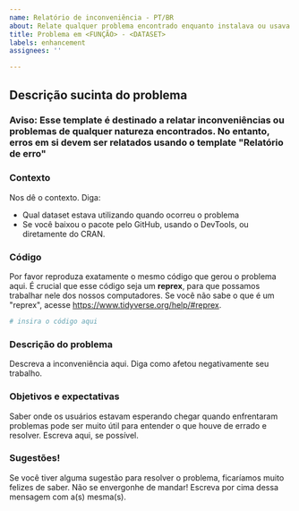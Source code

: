 ```yaml
---
name: Relatório de inconveniência - PT/BR
about: Relate qualquer problema encontrado enquanto instalava ou usava nosso pacote
title: Problema em <FUNÇÃO> - <DATASET>
labels: enhancement
assignees: ''

---
```


## Descrição sucinta do problema

### Aviso: Esse template é destinado a relatar inconveniências ou problemas de qualquer natureza encontrados. No entanto, **erros** em si devem ser relatados usando o template **"Relatório de erro"**

### Contexto

Nos dê o contexto. Diga:

- Qual dataset estava utilizando quando ocorreu o problema
- Se você baixou o pacote pelo GitHub, usando o DevTools, ou diretamente do CRAN.

### Código

Por favor reproduza exatamente o mesmo código que gerou o problema aqui. É crucial que esse código seja um **reprex**, para que possamos trabalhar nele dos nossos computadores. Se você não sabe o que é um "reprex", acesse https://www.tidyverse.org/help/#reprex.

```r
# insira o código aqui
```
### Descrição do problema

Descreva a inconveniência aqui. Diga como afetou negativamente seu trabalho.

### Objetivos e expectativas

Saber onde os usuários estavam esperando chegar quando enfrentaram problemas pode ser muito útil para entender o que houve de errado e resolver. Escreva aqui, se possível.

### Sugestões!

Se você tiver alguma sugestão para resolver o problema, ficaríamos muito felizes de saber. Não se envergonhe de mandar! Escreva por cima dessa mensagem com a(s) mesma(s).
